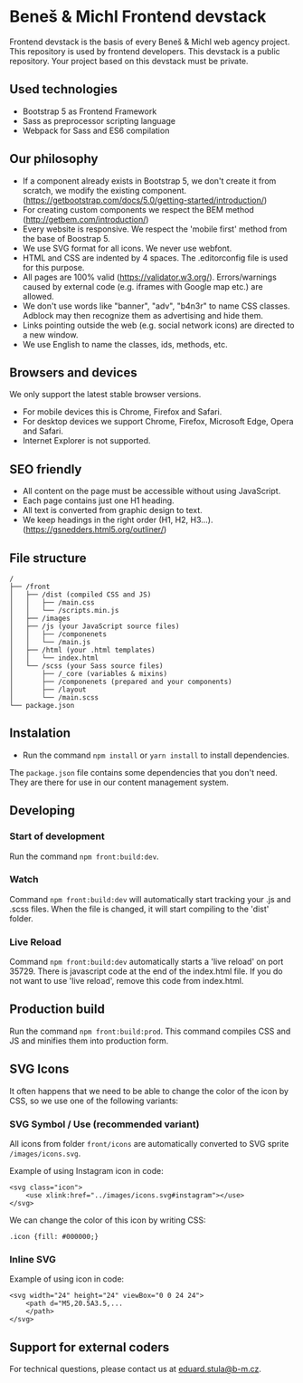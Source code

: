 # Beneš & Michl Frontend devstack

Frontend devstack is the basis of every Beneš & Michl web agency project. This repository is used by frontend developers. This devstack is a public repository. Your project based on this devstack must be private.

## Used technologies

* Bootstrap 5 as Frontend Framework
* Sass as preprocessor scripting language
* Webpack for Sass and ES6 compilation

## Our philosophy

- If a component already exists in Bootstrap 5, we don't create it from scratch, we modify the existing component. (https://getbootstrap.com/docs/5.0/getting-started/introduction/)
- For creating custom components we respect the BEM method (http://getbem.com/introduction/)
- Every website is responsive. We respect the 'mobile first' method from the base of Boostrap 5.
- We use SVG format for all icons. We never use webfont.
- HTML and CSS are indented by 4 spaces. The .editorconfig file is used for this purpose.
- All pages are 100% valid (https://validator.w3.org/).
    Errors/warnings caused by external code (e.g. iframes with Google map etc.) are allowed.
- We don't use words like "banner", "adv", "b4n3r" to name CSS classes. Adblock may then recognize them as advertising and hide them.
- Links pointing outside the web (e.g. social network icons) are directed to a new window.
- We use English to name the classes, ids, methods, etc.


## Browsers and devices
We only support the latest stable browser versions.
- For mobile devices this is Chrome, Firefox and Safari.
- For desktop devices we support Chrome, Firefox, Microsoft Edge, Opera and Safari.
- Internet Explorer is not supported.


## SEO friendly
- All content on the page must be accessible without using JavaScript.
- Each page contains just one H1 heading.
- All text is converted from graphic design to text.
- We keep headings in the right order (H1, H2, H3...). (https://gsnedders.html5.org/outliner/)


## File structure

```
/
├── /front
│   ├── /dist (compiled CSS and JS)
│   │   ├── /main.css
│   │   └── /scripts.min.js
│   ├── /images
│   ├── /js (your JavaScript source files)
│   │   ├── /componenets
│   │   └── /main.js
│   ├── /html (your .html templates)
│   │   └── index.html
│   └── /scss (your Sass source files)
│       ├── /_core (variables & mixins)
│       ├── /componenets (prepared and your components)
│       ├── /layout
│       └── /main.scss
└── package.json
```

## Instalation
- Run the command ``npm install`` or ``yarn install`` to install dependencies.

The ``package.json`` file contains some dependencies that you don't need. They are there for use in our content management system.


## Developing

### Start of development
Run the command ``npm front:build:dev``.

### Watch
Command ``npm front:build:dev`` will automatically start tracking your .js and .scss files. When the file is changed, it will start compiling to the 'dist' folder.

### Live Reload
Command ``npm front:build:dev`` automatically starts a 'live reload' on port 35729. There is javascript code at the end of the index.html file. If you do not want to use 'live reload', remove this code from index.html.

## Production build
Run the command ``npm front:build:prod``. This command compiles CSS and JS and minifies them into production form.

## SVG Icons

It often happens that we need to be able to change the color of the icon by CSS, so we use one of the following variants:

### SVG Symbol / Use (recommended variant)
All icons from folder ``front/icons`` are automatically converted to SVG sprite ``/images/icons.svg``.

Example of using Instagram icon in code:
```
<svg class="icon">
    <use xlink:href="../images/icons.svg#instagram"></use>
</svg>
```
We can change the color of this icon by writing CSS:
```
.icon {fill: #000000;}
```
### Inline SVG

Example of using icon in code:
```
<svg width="24" height="24" viewBox="0 0 24 24">
    <path d="M5,20.5A3.5,...
    </path>
</svg>
```

## Support for external coders
For technical questions, please contact us at eduard.stula@b-m.cz.
